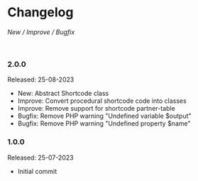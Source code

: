 # Changelog

*New / Improve / Bugfix*

<br>

### 2.0.0
Released: 25-08-2023

* New: Abstract Shortcode class
* Improve: Convert procedural shortcode code into classes
* Improve: Remove support for shortcode partner-table
* Bugfix: Remove PHP warning "Undefined variable $output"
* Bugfix: Remove PHP warning "Undefined property $name"


### 1.0.0
Released: 25-07-2023

* Initial commit
